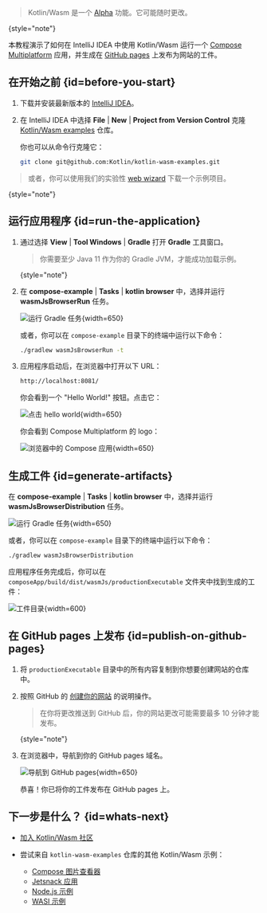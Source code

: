 [//]: # (title: 在 IntelliJ IDEA 中开始使用 Kotlin/Wasm)

> Kotlin/Wasm 是一个 [Alpha](components-stability.md) 功能。它可能随时更改。
>
{style="note"}

本教程演示了如何在 IntelliJ IDEA 中使用 Kotlin/Wasm 运行一个
[Compose Multiplatform](https://www.jetbrains.com/lp/compose-multiplatform/) 应用，并生成在
[GitHub pages](https://pages.github.com/) 上发布为网站的工件。

## 在开始之前 {id=before-you-start}

1. 下载并安装最新版本的 [IntelliJ IDEA](https://www.jetbrains.com/idea/)。
2. 在 IntelliJ IDEA 中选择 **File** | **New** | **Project from Version Control** 克隆 [Kotlin/Wasm examples](https://github.com/Kotlin/kotlin-wasm-examples/tree/main) 仓库。

   你也可以从命令行克隆它：

   ```bash
   git clone git@github.com:Kotlin/kotlin-wasm-examples.git
   ```

> 或者，你可以使用我们的实验性 [web wizard](https://kmp.jetbrains.com/) 下载一个示例项目。
>
{style="note"}

## 运行应用程序 {id=run-the-application}

1. 通过选择 **View** | **Tool Windows** | **Gradle** 打开 **Gradle** 工具窗口。

   > 你需要至少 Java 11 作为你的 Gradle JVM，才能成功加载示例。
   >
   {style="note"}

2. 在 **compose-example** | **Tasks** | **kotlin browser** 中，选择并运行 **wasmJsBrowserRun** 任务。

   ![运行 Gradle 任务](wasm-gradle-task-window.png){width=650}

   或者，你可以在 `compose-example` 目录下的终端中运行以下命令：

   ```bash
   ./gradlew wasmJsBrowserRun -t
   ```

3. 应用程序启动后，在浏览器中打开以下 URL：

   ```bash
   http://localhost:8081/
   ```

   你会看到一个 "Hello World!" 按钮。点击它：

   ![点击 hello world](wasm-composeapp-browser-hello.png){width=650}

   你会看到 Compose Multiplatform 的 logo：

   ![浏览器中的 Compose 应用](wasm-composeapp-browser.png){width=650}

## 生成工件 {id=generate-artifacts}

在 **compose-example** | **Tasks** | **kotlin browser** 中，选择并运行 **wasmJsBrowserDistribution** 任务。

![运行 Gradle 任务](wasm-gradle-task-window-compose.png){width=650}

或者，你可以在 `compose-example` 目录下的终端中运行以下命令：

```bash
./gradlew wasmJsBrowserDistribution
```
应用程序任务完成后，你可以在 `composeApp/build/dist/wasmJs/productionExecutable` 文件夹中找到生成的工件：

![工件目录](wasm-composeapp-directory.png){width=600}

## 在 GitHub pages 上发布 {id=publish-on-github-pages}

1. 将 `productionExecutable` 目录中的所有内容复制到你想要创建网站的仓库中。
2. 按照 GitHub 的 [创建你的网站](https://docs.github.com/en/pages/getting-started-with-github-pages/creating-a-github-pages-site#creating-your-site) 的说明操作。

   > 在你将更改推送到 GitHub 后，你的网站更改可能需要最多 10 分钟才能发布。
   >
   {style="note"}

3. 在浏览器中，导航到你的 GitHub pages 域名。

   ![导航到 GitHub pages](wasm-composeapp-github-hello.png){width=650}

   恭喜！你已将你的工件发布在 GitHub pages 上。

## 下一步是什么？ {id=whats-next}

* [加入 Kotlin/Wasm 社区](https://slack-chats.kotlinlang.org/c/webassembly)

* 尝试来自 `kotlin-wasm-examples` 仓库的其他 Kotlin/Wasm 示例：
  * [Compose 图片查看器](https://github.com/Kotlin/kotlin-wasm-examples/tree/main/compose-imageviewer)
  * [Jetsnack 应用](https://github.com/Kotlin/kotlin-wasm-examples/tree/main/compose-jetsnack)
  * [Node.js 示例](https://github.com/Kotlin/kotlin-wasm-examples/tree/main/nodejs-example)
  * [WASI 示例](https://github.com/Kotlin/kotlin-wasm-examples/tree/main/wasi-example)